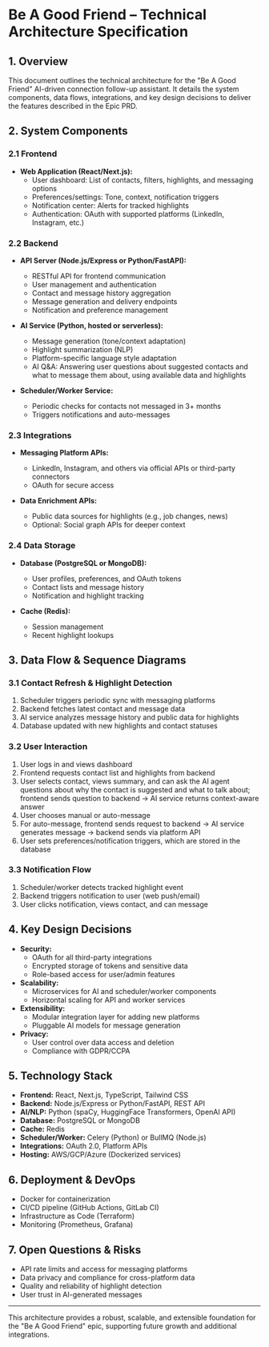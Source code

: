 # Be A Good Friend – Technical Architecture Specification

## 1. Overview
This document outlines the technical architecture for the "Be A Good Friend" AI-driven connection follow-up assistant. It details the system components, data flows, integrations, and key design decisions to deliver the features described in the Epic PRD.

## 2. System Components

### 2.1 Frontend
- **Web Application (React/Next.js):**
  - User dashboard: List of contacts, filters, highlights, and messaging options
  - Preferences/settings: Tone, context, notification triggers
  - Notification center: Alerts for tracked highlights
  - Authentication: OAuth with supported platforms (LinkedIn, Instagram, etc.)

### 2.2 Backend
- **API Server (Node.js/Express or Python/FastAPI):**
  - RESTful API for frontend communication
  - User management and authentication
  - Contact and message history aggregation
  - Message generation and delivery endpoints
  - Notification and preference management

- **AI Service (Python, hosted or serverless):**
  - Message generation (tone/context adaptation)
  - Highlight summarization (NLP)
  - Platform-specific language style adaptation
  - AI Q&A: Answering user questions about suggested contacts and what to message them about, using available data and highlights

- **Scheduler/Worker Service:**
  - Periodic checks for contacts not messaged in 3+ months
  - Triggers notifications and auto-messages

### 2.3 Integrations
- **Messaging Platform APIs:**
  - LinkedIn, Instagram, and others via official APIs or third-party connectors
  - OAuth for secure access

- **Data Enrichment APIs:**
  - Public data sources for highlights (e.g., job changes, news)
  - Optional: Social graph APIs for deeper context

### 2.4 Data Storage
- **Database (PostgreSQL or MongoDB):**
  - User profiles, preferences, and OAuth tokens
  - Contact lists and message history
  - Notification and highlight tracking

- **Cache (Redis):**
  - Session management
  - Recent highlight lookups

## 3. Data Flow & Sequence Diagrams

### 3.1 Contact Refresh & Highlight Detection
1. Scheduler triggers periodic sync with messaging platforms
2. Backend fetches latest contact and message data
3. AI service analyzes message history and public data for highlights
4. Database updated with new highlights and contact statuses

### 3.2 User Interaction
1. User logs in and views dashboard
2. Frontend requests contact list and highlights from backend
3. User selects contact, views summary, and can ask the AI agent questions about why the contact is suggested and what to talk about; frontend sends question to backend → AI service returns context-aware answer
4. User chooses manual or auto-message
5. For auto-message, frontend sends request to backend → AI service generates message → backend sends via platform API
6. User sets preferences/notification triggers, which are stored in the database

### 3.3 Notification Flow
1. Scheduler/worker detects tracked highlight event
2. Backend triggers notification to user (web push/email)
3. User clicks notification, views contact, and can message

## 4. Key Design Decisions
- **Security:**
  - OAuth for all third-party integrations
  - Encrypted storage of tokens and sensitive data
  - Role-based access for user/admin features
- **Scalability:**
  - Microservices for AI and scheduler/worker components
  - Horizontal scaling for API and worker services
- **Extensibility:**
  - Modular integration layer for adding new platforms
  - Pluggable AI models for message generation
- **Privacy:**
  - User control over data access and deletion
  - Compliance with GDPR/CCPA

## 5. Technology Stack
- **Frontend:** React, Next.js, TypeScript, Tailwind CSS
- **Backend:** Node.js/Express or Python/FastAPI, REST API
- **AI/NLP:** Python (spaCy, HuggingFace Transformers, OpenAI API)
- **Database:** PostgreSQL or MongoDB
- **Cache:** Redis
- **Scheduler/Worker:** Celery (Python) or BullMQ (Node.js)
- **Integrations:** OAuth 2.0, Platform APIs
- **Hosting:** AWS/GCP/Azure (Dockerized services)

## 6. Deployment & DevOps
- Docker for containerization
- CI/CD pipeline (GitHub Actions, GitLab CI)
- Infrastructure as Code (Terraform)
- Monitoring (Prometheus, Grafana)

## 7. Open Questions & Risks
- API rate limits and access for messaging platforms
- Data privacy and compliance for cross-platform data
- Quality and reliability of highlight detection
- User trust in AI-generated messages

---

This architecture provides a robust, scalable, and extensible foundation for the "Be A Good Friend" epic, supporting future growth and additional integrations.
